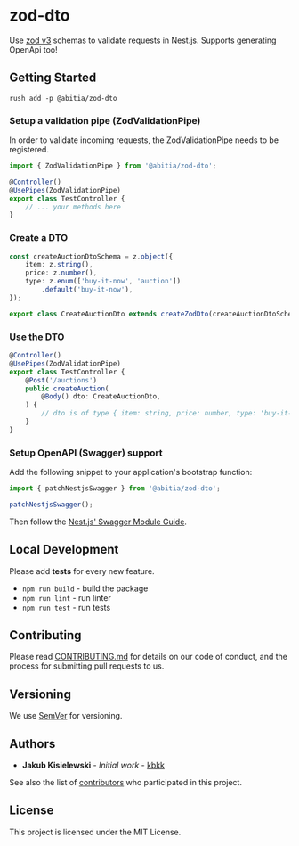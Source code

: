 # zod-dto

Use [zod v3](https://github.com/colinhacks/zod/tree/v3) schemas to validate requests in Nest.js.
Supports generating OpenApi too!

## Getting Started

`rush add -p @abitia/zod-dto`

### Setup a validation pipe (ZodValidationPipe)

In order to validate incoming requests, the ZodValidationPipe needs to be registered.

```ts
import { ZodValidationPipe } from '@abitia/zod-dto';

@Controller()
@UsePipes(ZodValidationPipe)
export class TestController {
    // ... your methods here
}
```

### Create a DTO

```ts
const createAuctionDtoSchema = z.object({
    item: z.string(),
    price: z.number(),
    type: z.enum(['buy-it-now', 'auction'])
        .default('buy-it-now'),
});

export class CreateAuctionDto extends createZodDto(createAuctionDtoSchema) {}

```

### Use the DTO
```ts
@Controller()
@UsePipes(ZodValidationPipe)
export class TestController {
    @Post('/auctions')
    public createAuction(
        @Body() dto: CreateAuctionDto,
    ) {
        // dto is of type { item: string, price: number, type: 'buy-it-now' | 'auction' }
    }
}
```

### Setup OpenAPI (Swagger) support
Add the following snippet to your application's bootstrap function:

```ts
import { patchNestjsSwagger } from '@abitia/zod-dto';

patchNestjsSwagger();
```

Then follow the [Nest.js' Swagger Module Guide](https://docs.nestjs.com/openapi/introduction).


## Local Development

Please add **tests** for every new feature.

- `npm run build` - build the package
- `npm run lint` - run linter
- `npm run test` - run tests

## Contributing

Please read [CONTRIBUTING.md](https://github.com/kbkk/abitia/tree/master/packages/zod-dto) for details on our code of conduct, and the process for submitting pull requests to us.

## Versioning

We use [SemVer](http://semver.org/) for versioning.

## Authors

* **Jakub Kisielewski** - *Initial work* - [kbkk](https://github.com/kbkk)

See also the list of [contributors](https://github.com/kbkk/abitia/contributors) who participated in this project.

## License

This project is licensed under the MIT License.
